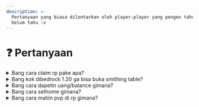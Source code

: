 ```yaml
---
description: >-
  Pertanyaan yang biasa dilontarkan oleh player-player yang pengen tahu atau
  belum tahu :v
---
```


# ❓ Pertanyaan

<details>

<summary>Bang cara claim rp pake apa?</summary>

cara claim rp yaitu dengan <mark style="color:blue;">**/rp wand**</mark>\
"Caranya gimana bang?"\
kalo belum tau cara nya bisa dengan ketik <mark style="color:blue;">**/caraclaim**</mark> , <mark style="color:blue;">**/warp tutorial**</mark> , atau minta bantu dengan staff yang lagi on

</details>

<details>

<summary>Bang kok dibedrock 1.20 ga bisa buka smithing table?</summary>

bagi yang main dibedrock diversi 1.20 dan mau make smithing table tapi ga bisa buka smithing table, bisa minta tolong staff yang sedang on

</details>

<details>

<summary>Bang cara dapetin uang/balance gimana?</summary>

cara dapetinnya bisa dengan jualan barang dengan player lain, ngikutin quiz, event, atau dengan jual barang di <mark style="color:blue;">**/sellgui**</mark>

</details>

<details>

<summary>Bang cara sethome gimana?</summary>

cara sethome yaitu dengan command <mark style="color:blue;">**/sethome \<nama home>**</mark>\
\ <mark style="color:blue;">**"**</mark>**trus cara hapusin homenya gimana bang?"**\
cara ngehapusnya bisa pake <mark style="color:blue;">**/delhome \<nama home>**</mark>

</details>

<details>

<summary>Bang cara matiin pvp di rp gimana?</summary>

Cara matiin pvp di rp adalah dengan command <mark style="color:blue;">**/rp flag**</mark>\
kamu juga bisa mengaktifkan/menonaktifkan fitur lain RedProtect di menu rp flag.

</details>

